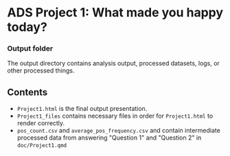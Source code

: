 # ADS Project 1: What made you happy today?
### Output folder

The output directory contains analysis output, processed datasets, logs, or other processed things.

## Contents

- `Project1.html` is the final output presentation.
- `Project1_files` contains necessary files in order for `Project1.html` to render correctly.
- `pos_count.csv` and `average_pos_frequency.csv` and contain intermediate processed data from answering "Question 1" and "Question 2" in `doc/Project1.qmd`